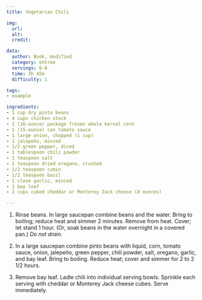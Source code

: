 ```yaml
---
title: Vegetarian Chili

img:
  url: 
  alt: 
  credit: 

data:
  author: Book, modified
  category: entree
  servings: 6-8
  time: 3h 45m
  difficulty: 1

tags:
- example

ingredients:
- 1 cup dry pinto beans
- 4 cups chicken stock
- 1 (16-ounce) package frozen whole kernal corn
- 1 (15-ounce) can tomato sauce
- 1 large onion, chopped (1 cup)
- 1 jalepeño, minced
- 1/2 green pepper, diced
- 1 tablespoon chili powder
- 1 teaspoon salt
- 1 teaspoon dried oregano, crushed
- 1/2 teaspoon cumin
- 1/2 teaspoon basil
- 1 clove garlic, minced
- 1 bay leaf
- 2 cups cubed cheddar or Monterey Jack cheese (8 ounces)

---
```


1. Rinse beans. In large saucepan combine beans and the water. Bring to boiling; reduce heat and simmer 2 minutes. Remove from heat. Cover; let stand 1 hour. (Or, soak beans in the water overnight in a covered pan.) *Do not drain.*

2. In a large saucepan combine pinto beans with liquid, corn, tomato sauce, onion, jalepeño, green pepper, chili powder, salt, oregano, garlic, and bay leaf. Bring to boiling. Reduce heat; cover and simmer for 2 to 2 1/2 hours. 

3. Remove bay leaf. Ladle chili into individual serving bowls. Sprinkle each serving with cheddar or Monterey Jack cheese cubes. Serve immediately.